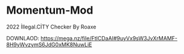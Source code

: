 # Momentum-Mod
2022 İllegal.CİTY Checker By Roaxe
 





DOWNLAOD: https://mega.nz/file/FtICDaAI#9uyVx9sW3JvXrMAMF-8H9yWvzymS6JdG0xMK8NuwLiE



